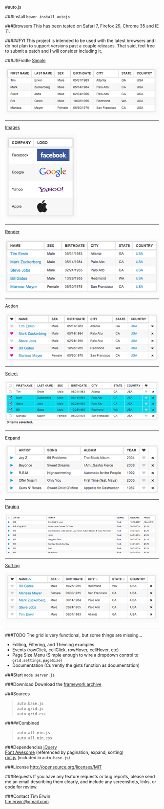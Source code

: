 #auto.js

###Install
`bower install autojs`

###Browsers
This has been tested on Safari 7, Firefox 29, Chrome 35 and IE 11.  

#####FYI
This project is intended to be used with the latest browsers and I do not plan to support versions past a couple releases. That said, feel free to submit a patch and I will consider including it.

###JSFiddle
[Simple](http://jsfiddle.net/timothyerwin/UZmLu/)

![SCREENSHOT](https://raw.githubusercontent.com/timothyerwin/auto.js/master/screenshots/grid.simple.png)  
***
[Images](http://jsfiddle.net/timothyerwin/2ZxpM/)

![SCREENSHOT](https://raw.githubusercontent.com/timothyerwin/auto.js/master/screenshots/grid.images.png)  
***
[Render](http://jsfiddle.net/timothyerwin/DMCuw/)

![SCREENSHOT](https://raw.githubusercontent.com/timothyerwin/auto.js/master/screenshots/grid.render.png)  
***
[Action](http://jsfiddle.net/timothyerwin/qy7Hf/)

![SCREENSHOT](https://raw.githubusercontent.com/timothyerwin/auto.js/master/screenshots/grid.action.png)  
***
[Select](http://jsfiddle.net/timothyerwin/2MnKK/)

![SCREENSHOT](https://raw.githubusercontent.com/timothyerwin/auto.js/master/screenshots/grid.select.png)  
***
[Expand](http://jsfiddle.net/timothyerwin/TR4qK/)

![SCREENSHOT](https://raw.githubusercontent.com/timothyerwin/auto.js/master/screenshots/grid.expand.png)  
***
[Paging](http://jsfiddle.net/timothyerwin/g9hkq/)

![SCREENSHOT](https://raw.githubusercontent.com/timothyerwin/auto.js/master/screenshots/grid.paging.png)  
***
[Sorting](http://jsfiddle.net/timothyerwin/YHT7c/)

![SCREENSHOT](https://raw.githubusercontent.com/timothyerwin/auto.js/master/screenshots/grid.sorting.png)  
***

###TODO
The grid is very functional, but some things are missing...  
* Editing, Filtering, and Theming examples
* Events (rowClick, cellClick, rowHover, cellHover, etc)  
* Page Size Menu (Simple enough to wire a dropdown control to `grid.settings.pageSize`)  
* Documentation (Currently the gists function as documentation)  

###Start
`node server.js`

###Download
Download the [framework archive](https://github.com/timothyerwin/auto.js/tree/master/public/download)

###Sources
>`auto.base.js`  
>`auto.grid.js`  
>`auto.grid.css`

#####Combined
>`auto.all.min.js`  
>`auto.all.min.css`

###Dependencies
[jQuery](https://github.com/jquery/jquery)  
[Font Awesome](http://fortawesome.github.io/Font-Awesome/) (referenced by pagination, expand, sorting)  
[riot.js](https://github.com/muut/riotjs) (included in `auto.base.js`)

###License
http://opensource.org/licenses/MIT

###Requests
If you have any feature requests or bug reports, please send me an email describing them clearly, and include any screenshots, links, or code for review.

###Contact
Tim Erwin  
tim.erwin@gmail.com  
